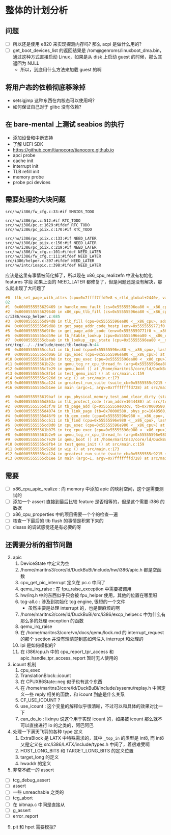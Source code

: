 # 整体的计划分析

## 问题
- [ ] 所以还是使用 e820 来实现探测内存吗? 那么 acpi 是做什么用的?
- [ ] get_boot_devices_list 的返回结果是 /rom@genroms/linuxboot_dma.bin，通过这种方式直接启动 Linux，如果是从 disk 上启动 guest 的时候，那么其返回为 NULL
  - 所以，到底用什么方法来加载 guest 的啊

## 将用户态的依赖彻底移除掉
- setsigjmp 这种东西在内核态可以使用吗?
- 如何保证自己对于 glibc 没有依赖?

## 在 bare-mental 上测试 seabios 的执行
- 添加设备和中断支持
- 了解 UEFI SDK
- https://github.com/tianocore/tianocore.github.io
- apci probe
- cache init
- interrupt init
- TLB refill init
- memory probe
- probe pci devices

## 需要处理的大块问题
```plain
src/hw/i386/fw_cfg.c:33:#if SMBIOS_TODO
```

```plain
src/hw/i386/pc.c:512:#if RTC_TODO
src/hw/i386/pc.c:1629:#ifdef RTC_TODO
src/hw/i386/pc_piix.c:170:#if RTC_TODO
```

```plain
src/hw/i386/pc_piix.c:133:#if NEED_LATER
src/hw/i386/pc_piix.c:156:#if NEED_LATER
src/hw/i386/pc_piix.c:219:#if NEED_LATER
src/hw/i386/fw_cfg.c:101:#ifdef NEED_LATER
src/hw/i386/fw_cfg.c:111:#ifdef NEED_LATER
src/i386/helper.c:397:#ifdef NEED_LATER
src/hw/intc/ioapic.c:398:#ifdef NEED_LATER
```
应该是这里有事情被简化掉了，所以现在 x86_cpu_realizefn 中没有初始化 features 字段
如果上面的 NEED_LATER 都修复了，但是问题还是没有解决，那么就出现了大问题了

```c
#0  tlb_set_page_with_attrs (cpu=0x7ffff7ffd9e8 <_rtld_global+2440>, vaddr=32767, paddr=140737354006919, attrs=..., prot=0, mmu_idx=-1, size=4096) at src/tcg/cputlb.c:6
82
#1  0x0000555555629469 in handle_mmu_fault (cs=0x55555596ea80 <__x86_cpu>, addr=4294967280, size=0, is_write1=2, mmu_idx=2) at src/i386/excp_helper.c:637
#2  0x0000555555629640 in x86_cpu_tlb_fill (cs=0x55555596ea80 <__x86_cpu>, addr=4294967280, size=0, access_type=MMU_INST_FETCH, mmu_idx=2, probe=false, retaddr=0) at sr
c/i386/excp_helper.c:685
#3  0x00005555555d94d8 in tlb_fill (cpu=0x55555596ea80 <__x86_cpu>, addr=4294967280, size=0, access_type=MMU_INST_FETCH, mmu_idx=2, retaddr=0) at src/tcg/cputlb.c:895
#4  0x00005555555d9d88 in get_page_addr_code_hostp (env=0x5555559771f0 <__x86_cpu+34672>, addr=4294967280, hostp=0x0) at src/tcg/cputlb.c:1075
#5  0x00005555555d9f0e in get_page_addr_code (env=0x5555559771f0 <__x86_cpu+34672>, addr=4294967280) at src/tcg/cputlb.c:1106
#6  0x00005555555cd59e in tb_htable_lookup (cpu=0x55555596ea80 <__x86_cpu>, pc=4294967280, cs_base=4294901760, flags=64, cf_mask=4278190080) at src/tcg/cpu-exec.c:675
#7  0x00005555555cbaab in tb_lookup__cpu_state (cpu=0x55555596ea80 <__x86_cpu>, pc=0x7fffffffd4b8, cs_base=0x7fffffffd4b4, flags=0x7fffffffd4bc, cf_mask=4278190080) at
src/tcg/../../include/exec/tb-lookup.h:44
#8  0x00005555555cc5a1 in tb_find (cpu=0x55555596ea80 <__x86_cpu>, last_tb=0x0, tb_exit=0, cf_mask=0) at src/tcg/cpu-exec.c:285
#9  0x00005555555cd0a6 in cpu_exec (cpu=0x55555596ea80 <__x86_cpu>) at src/tcg/cpu-exec.c:559
#10 0x000055555561afb8 in tcg_cpu_exec (cpu=0x55555596ea80 <__x86_cpu>) at src/qemu/cpus.c:122
#11 0x000055555561b22c in qemu_tcg_rr_cpu_thread_fn (arg=0x55555596ea80 <__x86_cpu>) at src/qemu/cpus.c:235
#12 0x00005555555c7e29 in qemu_boot () at /home/maritns3/core/ld/DuckBuBi/include/sysemu/sysemu.h:34
#13 0x00005555555c8fb4 in test_qemu_init () at src/main.c:159
#14 0x00005555555c926d in wip () at src/main.c:173
#15 0x00005555555ca124 in greatest_run_suite (suite_cb=0x5555555c9215 <wip>, suite_name=0x5555556da6d7 "wip") at src/main.c:176
#16 0x00005555555cb1ee in main (argc=1, argv=0x7fffffffd728) at src/main.c:185
```

```c
#0  0x0000555555619baf in cpu_physical_memory_test_and_clear_dirty (start=1044480, length=4096, client=1) at src/qemu/exec.c:334
#1  0x00005555555d863a in tlb_protect_code (ram_addr=1044480) at src/tcg/cputlb.c:515
#2  0x00005555555d3f78 in tb_page_add (p=0x5555559e03c8, tb=0x70000580, n=0, page_addr=1044480) at src/tcg/translate-all.c:1548
#3  0x00005555555d4074 in tb_link_page (tb=0x70000580, phys_pc=1048560, phys_page2=18446744073709551615) at src/tcg/translate-all.c:1591
#4  0x00005555555d46f9 in tb_gen_code (cpu=0x55555596e980 <__x86_cpu>, pc=4294967280, cs_base=4294901760, flags=64, cflags=-16777216) at src/tcg/translate-all.c:1773
#5  0x00005555555cc611 in tb_find (cpu=0x55555596e980 <__x86_cpu>, last_tb=0x0, tb_exit=0, cf_mask=0) at src/tcg/cpu-exec.c:290
#6  0x00005555555cd0d0 in cpu_exec (cpu=0x55555596e980 <__x86_cpu>) at src/tcg/cpu-exec.c:560
#7  0x000055555561b075 in tcg_cpu_exec (cpu=0x55555596e980 <__x86_cpu>) at src/qemu/cpus.c:122
#8  0x000055555561b2e9 in qemu_tcg_rr_cpu_thread_fn (arg=0x55555596e980 <__x86_cpu>) at src/qemu/cpus.c:235
#9  0x00005555555c7e29 in qemu_boot () at /home/maritns3/core/ld/DuckBuBi/include/sysemu/sysemu.h:34
#10 0x00005555555c8fb4 in test_qemu_init () at src/main.c:159
#11 0x00005555555c926d in wip () at src/main.c:173
#12 0x00005555555ca124 in greatest_run_suite (suite_cb=0x5555555c9215 <wip>, suite_name=0x5555556da6d7 "wip") at src/main.c:176
#13 0x00005555555cb1ee in main (argc=1, argv=0x7fffffffd728) at src/main.c:185
```

## 需要
- [ ] x86_cpu_apic_realize : 向 memory 中添加 apic 的映射空间，这个是需要测试的
- [ ] 添加一个 assert 直接到最后比较 feature 是否相等的，但是这个需要 i386 的数据
- [ ] x86_cpu_properties 中的项目需要一个个的检查一遍
- [ ] 核查一下最后的 tlb flush 的事情是积累下来的
- [ ] disass 的调试感觉还是有必要的呀

## 还需要分析的细节问题
2. apic
    1. DeviceState 中定义为空
    2. /home/maritns3/core/ld/DuckBuBi/include/hw/i386/apic.h 都是空函数
    3. cpu_get_pic_interrupt 定义在 pc.c 中间了
    4. qemu_irq_raise : 在 fpu_raise_exception 中需要被调用
    5. hw/irq.h 中的东西似乎只会被 fpu_helper 使用，其他的位置在哪里呀
    6. tcg-all.c : 涉及到初始化 tcg engine, 很短的一个文件
        - 虽然主要是处理 interrupt 的，也是很麻烦的啊
    7. /home/maritns3/core/ld/DuckBuBi/src/i386/excp_helper.c 中为什么有那么多的处理 exception 的函数
    8. qemu_irq_raise
    9. 在 /home/maritns3/core/vn/docs/qemu/lock.md 的 interrupt_request 的那个 section 并没有理清楚到底如何注入 interrupt 和处理的
    10. ipi 是如何模拟的?
    11. 在 i386/cpu.h 中的 cpu_report_tpr_access 和 apic_handle_tpr_access_report 暂时无人使用的
4. icount 机制
    1. cpu_exec
    2. TranslationBlock::icount
    3. 在 CPUX86State::neg 似乎也有这个东西
    4. 在 /home/maritns3/core/ld/DuckBuBi/include/sysemu/replay.h 中间定义一些 reply 相关的函数，和 icount 到底是什么关系
    5. CF_USE_ICOUNT ?
    6. use_icount : 这个变量的解释似乎很清晰，不过可以和具体的效果对比一下
    7. can_do_io : lixinyu 说这个用于实现 icount 的，如果被 icount 那么就不可以直接进行 io 的之类的，阿巴阿巴
6. 处理一下满天飞羽的各种 type 定义
    1. ExtraBlock 是 LATX 中特殊需求的，其中 `_top_in` 的类型是 int8, 而 int8 又是定义在 src/i386/LATX/include/types.h 中间了，着很难受啊
    2. HOST_LONG_BITS 和 TARGET_LONG_BITS 的定义位置
    3. target_long 的定义
    4. hwaddr 的定义
8. 非常不统一的 assert
  - [ ] tcg_debug_assert
  - [ ] assert
  - [ ] 一些 unreachable 之类的
  - [ ] tcg_abort
  - [ ] 在 bitmap.c 中间是直接从
  - [ ] g_assert
  - [ ] error_report
9. pit 和 hpet 需要模拟?
